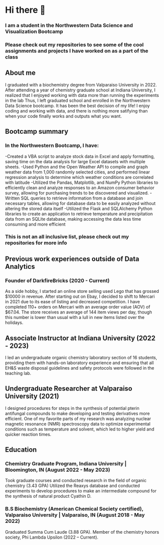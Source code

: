 # Hi there 👋
### I am a student in the Northwestern Data Science and Visualization Bootcamp
### Please check out my repositories to see some of the cool assignments and projects I have worked on as a part of the class

## About me
I graduated with a biochemistry degree from Valparaiso University in 2022. 
After attending a year of chemistry graduate school at Indiana University, I realized that I enjoyed working with data more than running the experiments in the lab
Thus, I left graduated school and enrolled in the Northwestern Data Science bootcamp. 
It has been the best decision of my life! 
I enjoy coding and working with data, and there is nothing more satifying than when your code finally works and outputs what you want.

## Bootcamp summary
### In the Northwestern Bootcamp, I have:
  -Created a VBA script to analyze stock data in Excel and apply formatting, saving time on the data analysis for large Excel datasets with multiple sheets.
  -Used Python and the Open Weather API to compile and graph weather data from 1,000 randomly selected cities, and performed linear regression analysis to determine which weather conditions are correlated with latitude
  -Utilized the Pandas, Matplotlib, and NumPy Python libraries to efficiently clean and analyze responses to an Amazon consumer behavior survey, allowing for purchasing trends to be discovered and visualized.
  -Written SQL queries to retrieve information from a database and join necessary tables, allowing for database data to be easily analyzed without altering the stored data itself
  -Utilized the Flask and SQLAlchemy Python libraries to create an application to retrieve temperature and precipitation data from an SQLite database, making accessing the data less time consuming and more efficient
### This is not an all inclusive list, please check out my repositories for more info

## Previous work experiences outside of Data Analytics
### Founder of DarkfireBricks (2020 - Current)
As a side hobby, I started an online store selling used Lego that has grossed $10000 in revenue.
After starting out on Ebay, I decided to shift to Mercari in 2021 due to its ease of listing and decreased competition.
I have completed 110+ orders on Mercari with an average order value (AOV) of $67.04.
The store receives an average of 144 item views per day, though this number is lower than usual with a lull in new items listed over the holidays.

## Associate Instructor at Indiana University (2022 - 2023)
I led an undergraduate organic chemistry laboratory section of 16 students, providing them with hands-on laboratory experience and ensuring that all EH&S waste disposal guidelines and safety protocols were followed in the teaching lab.

## Undergraduate Researcher at Valparaiso University (2021)
I designed procedures for steps in the synthesis of potential pterin antifungal compounds to make developing and testing derivatives more efficient.
One of my favorite parts of my research was analyzing nuclear magnetic resonance (NMR) spectroscopy data to optimize experimental conditions such as temperature and solvent, which led to higher yield and quicker reaction times.

## Education
### Chemistry Graduate Program, Indiana University | Bloomington, IN (August 2022 - May 2023)
Took graduate courses and conducted research in the field of organic chemistry (3.43 GPA)
Utilized the Reaxys database and conducted experiments to develop procedures to make an intermediate compound for the synthesis of natural product Cyathin D.

### B.S Biochemistry (American Chemical Society certified), Valparaiso University | Valparaiso, IN (August 2018 - May 2022)
Graduated Summa Cum Laude (3.88 GPA).
Member of the chemistry honors society, Phi Lambda Upsilon (2022 – Current).



